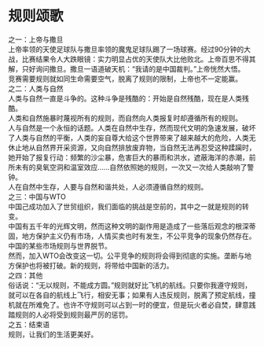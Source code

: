 # 规则颂歌

之一：上帝与撒旦  
上帝率领的天使足球队与撒旦率领的魔鬼足球队踢了一场球赛。经过90分钟的大战，比赛结果令人大跌眼镜：实力明显占优的天使队大比他败北。上帝百思不得其解，只好询问撒旦。撒旦一语道破天机：“我请的是中国裁判。”上帝恍然大悟。  
竞赛需要规则就如同生命需要空气，脱离了规则的限制，上帝也不一定能赢。  
之二：人类与自然  
人类与自然一直是斗争的。这种斗争是残酷的：开始是自然残酷，现在是人类残酷。  
人类和自然施暴时蔑视所有的规则，而自然向人类报复时却遵循所有的规则。  
人与自然是一个永恒的话题。人类在自然中生存，然而现代文明的急速发展，破坏了人类与自然的平衡，人类的妄自尊大给这个世界带来了越来越大的危险，人类无休止地从自然界开采资源，又向自然排放废弃物，当自然无法再忍受这种蹂躏时，她开始了报复行动：频繁的沙尘暴，危害巨大的暴雨和洪水，遮蔽海洋的赤潮，前所未有的臭氧空洞和温室效应……自然依照她的规则，一次又一次给人类敲响了警钟。  
人在自然中生存，人要与自然和谐共处，人必须遵循自然的规则。  
之三：中国与WTO  
中国己成功加入了世贸组织，我们面临的挑战是空前的，其中之一就是规则的转变。  
中国有五千年的光辉文明，然而这种文明的副作用是造成了一些落后观念的根深蒂固，地方保护主义仍有市场，人情买卖也时有发生，不公平竞争的现象仍然存在。中国的某些市场规则与世界脱节。  
然而，加入WTO会改变这一切。公平竞争的规则将会得到彻底的实施。垄断与地方保护也将被打破。新的规则，将带给中国新的活力。  
之四：其他  
俗话说：“无以规则，不能成方圆。”规则就好比飞机的航线。只要你我遵守规则，就可以在各自的航线上飞行，相安无事；如果有人违反规则，脱离了预定航线，撞机就在所难免了。也许不守规则可以占到一时的便宜，但是玩火者必自焚，肆意践踏规则的人必将受到规则最严厉的惩罚。  
之五：结束语  
规则，让我们的生活更美好。
  